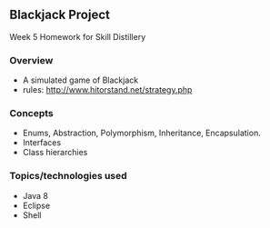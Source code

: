 ## Blackjack Project

Week 5 Homework for Skill Distillery

### Overview
+ A simulated game of Blackjack
+ rules: http://www.hitorstand.net/strategy.php

### Concepts
+ Enums, Abstraction, Polymorphism, Inheritance, Encapsulation.
+ Interfaces
+ Class hierarchies

### Topics/technologies used
+  Java 8
+ Eclipse
+ Shell
